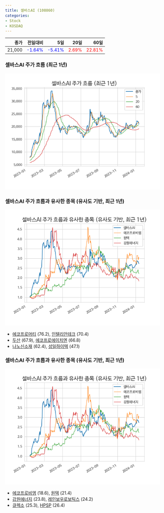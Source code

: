 ```yaml
---
title: 셀바스AI (108860)
categories:
- Stock
- KOSDAQ
---
```


|종가|전일대비|5일|20일|60일|
|---:|-------:|--:|---:|---:|
|21,000|<span style="color: blue">-1.64%</span>|<span style="color: blue">-5.41%</span>|<span style="color: red">2.69%</span>|<span style="color: red">22.81%</span>|

<!-- more -->
### 셀바스AI 주가 흐름 (최근 1년)
![108860](/assets/images/stock/108860.png)


### 셀바스AI 주가 흐름과 유사한 종목 (유사도 기반, 최근 1년)
![108860](/assets/images/stock/108860_sim.png)

- [에코프로머티](/450080/) (76.2), [인텔리안테크](/189300/) (70.4)
- [두산](/000150/) (67.9), [에코프로에이치엔](/383310/) (66.8)
- [나노신소재](/121600/) (62.4), [성일하이텍](/365340/) (47.1)


### 셀바스AI 주가 흐름과 유사한 종목 (유사도 기반, 최근 1년)
![108860](/assets/images/stock/108860_sim.png)

- [에코프로비엠](/247540/) (18.6), [원텍](/336570/) (21.4)
- [강원에너지](/114190/) (23.8), [레인보우로보틱스](/277810/) (24.2)
- [큐렉소](/060280/) (25.3), [HPSP](/403870/) (26.4)